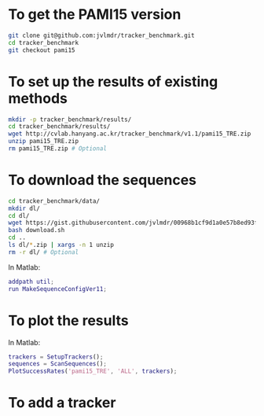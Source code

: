 # To get the PAMI15 version

```bash
git clone git@github.com:jvlmdr/tracker_benchmark.git
cd tracker_benchmark
git checkout pami15
```

# To set up the results of existing methods

```bash
mkdir -p tracker_benchmark/results/
cd tracker_benchmark/results/
wget http://cvlab.hanyang.ac.kr/tracker_benchmark/v1.1/pami15_TRE.zip
unzip pami15_TRE.zip
rm pami15_TRE.zip # Optional
```

# To download the sequences

```bash
cd tracker_benchmark/data/
mkdir dl/
cd dl/
wget https://gist.githubusercontent.com/jvlmdr/00968b1cf9d1a0e57b8ed93fe158f224/raw/ab3717520db480496cbebb9b90482b08011734fa/download.sh
bash download.sh
cd ..
ls dl/*.zip | xargs -n 1 unzip
rm -r dl/ # Optional
```

In Matlab:

```matlab
addpath util;
run MakeSequenceConfigVer11;
```

# To plot the results

In Matlab:

```matlab
trackers = SetupTrackers();
sequences = ScanSequences();
PlotSuccessRates('pami15_TRE', 'ALL', trackers);
```

# To add a tracker
